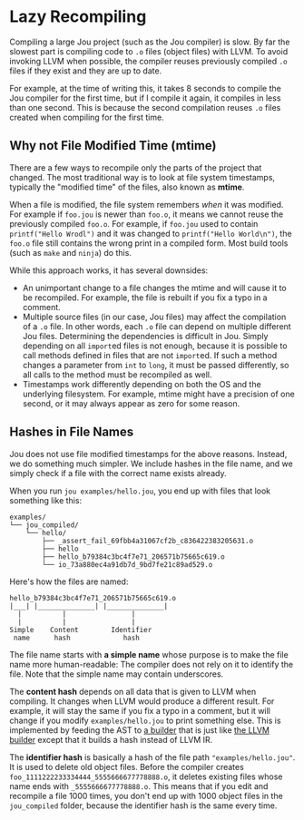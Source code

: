 # Lazy Recompiling

Compiling a large Jou project (such as the Jou compiler) is slow.
By far the slowest part is compiling code to `.o` files (object files) with LLVM.
To avoid invoking LLVM when possible,
the compiler reuses previously compiled `.o` files if they exist and they are up to date.

For example, at the time of writing this, it takes 8 seconds to compile the Jou compiler for the first time,
but if I compile it again, it compiles in less than one second.
This is because the second compilation reuses `.o` files created when compiling for the first time.


## Why not File Modified Time (mtime)

There are a few ways to recompile only the parts of the project that changed.
The most traditional way is to look at file system timestamps,
typically the "modified time" of the files, also known as **mtime**.

When a file is modified, the file system remembers *when* it was modified.
For example if `foo.jou` is newer than `foo.o`,
it means we cannot reuse the previously compiled `foo.o`.
For example, if `foo.jou` used to contain `printf("Hello Wrodl")`
and it was changed to `printf("Hello World\n")`,
the `foo.o` file still contains the wrong print in a compiled form.
Most build tools (such as `make` and `ninja`) do this.

While this approach works, it has several downsides:
- An unimportant change to a file changes the mtime and will cause it to be recompiled.
    For example, the file is rebuilt if you fix a typo in a comment.
- Multiple source files (in our case, Jou files) may affect the compilation of a `.o` file.
    In other words, each `.o` file can depend on multiple different Jou files.
    Determining the dependencies is difficult in Jou.
    Simply depending on all `import`ed files is not enough,
    because it is possible to call methods defined in files that are not `import`ed.
    If such a method changes a parameter from `int` to `long`, it must be passed differently,
    so all calls to the method must be recompiled as well.
- Timestamps work differently depending on both the OS and the underlying filesystem.
    For example, mtime might have a precision of one second,
    or it may always appear as zero for some reason.


## Hashes in File Names

Jou does not use file modified timestamps for the above reasons.
Instead, we do something much simpler.
We include hashes in the file name,
and we simply check if a file with the correct name exists already.

When you run `jou examples/hello.jou`, you end up with files that look something like this:

```
examples/
└── jou_compiled/
    └── hello/
        ├── _assert_fail_69fbb4a31067cf2b_c836422383205631.o
        ├── hello
        ├── hello_b79384c3bc4f7e71_206571b75665c619.o
        └── io_73a880ec4a91db7d_9bd7fe21c89ad529.o
```

Here's how the files are named:

    hello_b79384c3bc4f7e71_206571b75665c619.o
    |___| |______________| |______________|
      |          |                |
      |          |                |
    Simple    Content        Identifier
     name      hash             hash

The file name starts with **a simple name**
whose purpose is to make the file name more human-readable:
The compiler does not rely on it to identify the file.
Note that the simple name may contain underscores.

The **content hash** depends on all data that is given to LLVM when compiling.
It changes when LLVM would produce a different result.
For example, it will stay the same if you fix a typo in a comment,
but it will change if you modify `examples/hello.jou` to print something else.
This is implemented by feeding the AST to
[a builder](../../compiler/builders/hash_builder.jou) that is just like
[the LLVM builder](../../compiler/builders/llvm_builder.jou)
except that it builds a hash instead of LLVM IR.

The **identifier hash** is basically a hash of the file path `"examples/hello.jou"`.
It is used to delete old object files.
Before the compiler creates `foo_1111222233334444_5555666677778888.o`,
it deletes existing files whose name ends with `_5555666677778888.o`.
This means that if you edit and recompile a file 1000 times,
you don't end up with 1000 object files in the `jou_compiled` folder,
because the identifier hash is the same every time.

